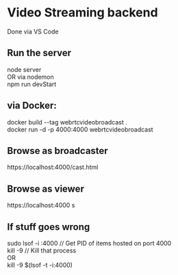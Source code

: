 # Video Streaming backend
Done via VS Code  

## Run the server
node server  
OR via nodemon  
npm run devStart  

## via Docker:
docker build --tag webrtcvideobroadcast .  
docker run -d -p 4000:4000 webrtcvideobroadcast  

## Browse as broadcaster
https://localhost:4000/cast.html  

## Browse as viewer
https://localhost:4000
s
## If stuff goes wrong
sudo lsof -i :4000 // Get PID of items hosted on port 4000  
kill -9 <PID> // Kill that process  
OR  
kill -9 $(lsof -t -i:4000) 